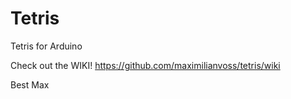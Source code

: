 # Tetris
Tetris for Arduino

Check out the WIKI! 
https://github.com/maximilianvoss/tetris/wiki

Best
  Max
